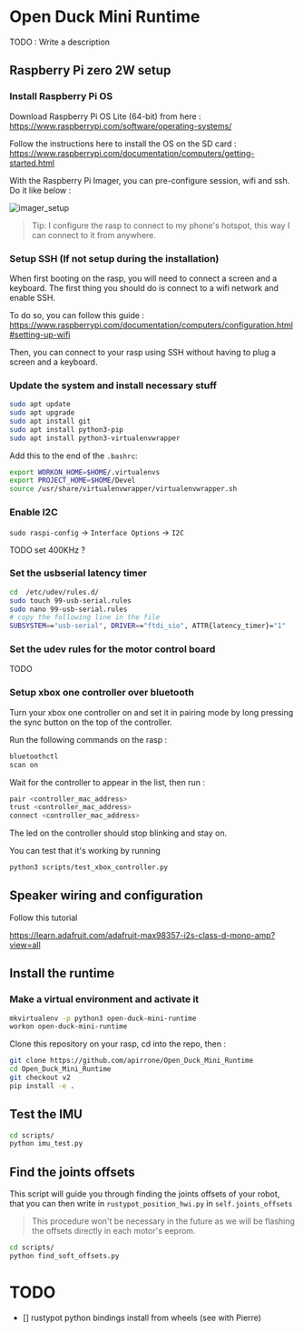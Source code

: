 # Open Duck Mini Runtime

TODO : Write a description

## Raspberry Pi zero 2W setup

### Install Raspberry Pi OS

Download Raspberry Pi OS Lite (64-bit) from here : https://www.raspberrypi.com/software/operating-systems/

Follow the instructions here to install the OS on the SD card : https://www.raspberrypi.com/documentation/computers/getting-started.html

With the Raspberry Pi Imager, you can pre-configure session, wifi and ssh. Do it like below :

![imager_setup](https://github.com/user-attachments/assets/7a4987b2-de83-41dd-ab7f-585259685f16)

> Tip: I configure the rasp to connect to my phone's hotspot, this way I can connect to it from anywhere.

### Setup SSH (If not setup during the installation)

When first booting on the rasp, you will need to connect a screen and a keyboard. The first thing you should do is connect to a wifi network and enable SSH.

To do so, you can follow this guide : https://www.raspberrypi.com/documentation/computers/configuration.html#setting-up-wifi

Then, you can connect to your rasp using SSH without having to plug a screen and a keyboard.

### Update the system and install necessary stuff

```bash
sudo apt update
sudo apt upgrade
sudo apt install git
sudo apt install python3-pip
sudo apt install python3-virtualenvwrapper
```

Add this to the end of the `.bashrc`:

```bash
export WORKON_HOME=$HOME/.virtualenvs
export PROJECT_HOME=$HOME/Devel
source /usr/share/virtualenvwrapper/virtualenvwrapper.sh
```

### Enable I2C

`sudo raspi-config` -> `Interface Options` -> `I2C`

TODO set 400KHz ?

### Set the usbserial latency timer

```bash
cd  /etc/udev/rules.d/
sudo touch 99-usb-serial.rules
sudo nano 99-usb-serial.rules
# copy the following line in the file
SUBSYSTEM=="usb-serial", DRIVER=="ftdi_sio", ATTR{latency_timer}="1"
```

### Set the udev rules for the motor control board

TODO


### Setup xbox one controller over bluetooth

Turn your xbox one controller on and set it in pairing mode by long pressing the sync button on the top of the controller.

Run the following commands on the rasp :

```bash
bluetoothctl
scan on
```

Wait for the controller to appear in the list, then run :

```bash
pair <controller_mac_address>
trust <controller_mac_address>
connect <controller_mac_address>
```

The led on the controller should stop blinking and stay on.

You can test that it's working by running

```bash
python3 scripts/test_xbox_controller.py
```

## Speaker wiring and configuration
Follow this tutorial

https://learn.adafruit.com/adafruit-max98357-i2s-class-d-mono-amp?view=all


## Install the runtime

### Make a virtual environment and activate it

```bash
mkvirtualenv -p python3 open-duck-mini-runtime
workon open-duck-mini-runtime
```

Clone this repository on your rasp, cd into the repo, then :

```bash
git clone https://github.com/apirrone/Open_Duck_Mini_Runtime
cd Open_Duck_Mini_Runtime
git checkout v2
pip install -e .
```


## Test the IMU

```bash
cd scripts/
python imu_test.py
```

## Find the joints offsets

This script will guide you through finding the joints offsets of your robot, that you can then write in `rustypot_position_hwi.py` in `self.joints_offsets`

> This procedure won't be necessary in the future as we will be flashing the offsets directly in each motor's eeprom.

```bash
cd scripts/
python find_soft_offsets.py
```


# TODO
- [] rustypot python bindings install from wheels (see with Pierre)
